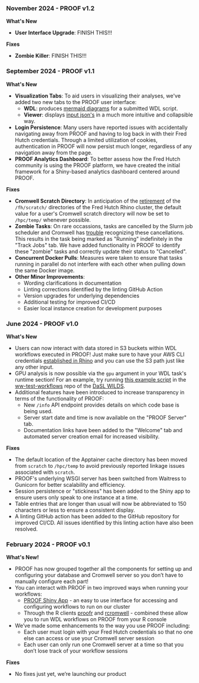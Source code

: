 ### November 2024 - PROOF v1.2
**What's New**

- **User Interface Upgrade**: FINISH THIS!!!

**Fixes**

- **Zombie Killer**: FINISH THIS!!!

### September 2024 - PROOF v1.1
**What's New**

- **Visualization Tabs**: To aid users in visualizing their analyses, we've added two new tabs to the PROOF user interface:
    - **WDL**: produces [mermaid diagrams](https://github.com/chanzuckerberg/miniwdl-viz?tab=readme-ov-file#simple) for a submitted WDL script.
    - **Viewer**: displays [input json's](https://github.com/timelyportfolio/listviewer) in a much more intuitive and collapsible way.
- **Login Persistence**: Many users have reported issues with accidentally navigating away from PROOF and having to log back in with their Fred Hutch credentials. Through a limited utilization of cookies, authentication in PROOF will now persist much longer, regardless of any navigation away from the page.
- **PROOF Analytics Dashboard**: To better assess how the Fred Hutch community is using the PROOF platform, we have created the initial framework for a Shiny-based analytics dashboard centered around PROOF.

**Fixes**

- **Cromwell Scratch Directory**: In anticipation of the [retirement](https://sciwiki.fredhutch.org/scicomputing/store_scratch/) of the `/fh/scratch/` directories of the Fred Hutch Rhino cluster, the default value for a user's Cromwell scratch directory will now be set to `/hpc/temp/` whenever possible.
- **Zombie Tasks**: On rare occassions, tasks are cancelled by the Slurm job scheduler and Cromwell has [trouble](https://github.com/broadinstitute/cromwell/issues/1499) recognizing these cancellations. This results in the task being marked as "Running" indefinitely in the "Track Jobs" tab. We have added functionality in PROOF to identify these "zombie" tasks and correctly update their status to "Cancelled".
- **Concurrent Docker Pulls**: Measures were taken to ensure that tasks running in parallel do not interfere with each other when pulling down the same Docker image.
- **Other Minor Improvements**:
    - Wording clarifications in documentation
    - Linting corrections identified by the linting GitHub Action
    - Version upgrades for underlying dependencies
    - Additional testing for improved CI/CD
    - Easier local instance creation for development purposes

### June 2024 - PROOF v1.0
**What's New**

- Users can now interact with data stored in S3 buckets within WDL workflows executed in PROOF! Just make sure to have your AWS CLI credentials [established in Rhino](https://sciwiki.fredhutch.org/scicomputing/access_credentials/#configure-aws-cli) and you can use the S3 path just like any other input.
- GPU analysis is now possible via the `gpu` argument in your WDL task's runtime section! For an example, try running [this example script](https://github.com/getwilds/ww-test-workflows/blob/main/gpuMatrixMult/gpuMatrixMult.wdl) in the [ww-test-workflows](https://github.com/getwilds/ww-test-workflows) repo of the [DaSL WILDS](https://github.com/getwilds).
- Additional features have been introduced to increase transparency in terms of the functionality of PROOF:
    - New `/info` API endpoint provides details on which code base is being used.
    - Server start date and time is now available on the "PROOF Server" tab.
    - Documentation links have been added to the "Welcome" tab and automated server creation email for increased visibility.

**Fixes**

- The default location of the Apptainer cache directory has been moved from `scratch` to `/hpc/temp` to avoid previously reported linkage issues associated with `scratch`.
- PROOF's underlying WSGI server has been switched from Waitress to Gunicorn for better scalability and efficiency.
- Session persistence or "stickiness" has been added to the Shiny app to ensure users only speak to one instance at a time.
- Table entries that are longer than usual will now be abbreviated to 150 characters or less to ensure a consistent display.
- A linting GitHub action has been added to the GitHub repository for improved CI/CD. All issues identified by this linting action have also been resolved.

### February 2024 - PROOF v0.1
**What's New!**

- PROOF has now grouped together all the components for setting up and configuring your database and Cromwell server so you don’t have to manually configure each part!
- You can interact with PROOF in two improved ways when running your workflows:
    - [PROOF Shiny App](https://cromwellapp.fredhutch.org/) - an easy to use interface for accessing and configuring workflows to run on our cluster
    - Through the R clients [proofr](https://getwilds.org/proofr/) and [rcromwell](https://getwilds.org/rcromwell/) - combined these allow you to run WDL workflows on PROOF from your R console 
- We’ve made some enhancements to the way you use PROOF including:
    - Each user must login with your Fred Hutch credentials so that no one else can access or use your Cromwell server session
    - Each user can only run one Cromwell server at a time so that you don’t lose track of your workflow sessions

**Fixes**

- No fixes just yet, we’re launching our product
